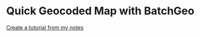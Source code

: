 # Quick Geocoded Map with BatchGeo
[Create a tutorial from my notes](http://commons.trincoll.edu/dataviz/2014/01/21/batchgeo-vs-gft/)
